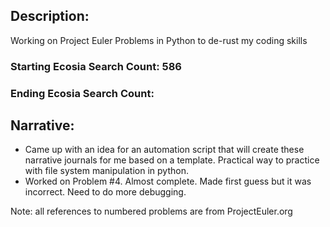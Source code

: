 ## Description: 
Working on Project Euler Problems in Python to de-rust my coding skills

### Starting Ecosia Search Count: 586
### Ending Ecosia Search Count: 

## Narrative: 
* Came up with an idea for an automation script that will create these narrative journals for me based on a template. Practical way to practice with file system manipulation in python. 
* Worked on Problem #4. Almost complete. Made first guess but it was incorrect. Need to do more debugging.


Note: all references to numbered problems are from ProjectEuler.org